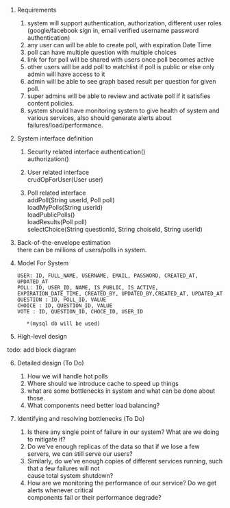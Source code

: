 1. Requirements
	1. system will support authentication, authorization, different user roles     (google/facebook sign in, email verified username password authentication)  
	2. any user can will be able to create poll, with expiration Date Time  
	3. poll can have multiple question with multiple choices  
	4. link for for poll will be shared with users once poll becomes active  
	5. other users will be add poll to watchlist if poll is public or else only admin will have access to it  
	6. admin will be able to see  graph based result per question for given poll.  
	7. super admins will be able to review and activate poll if it satisfies content policies.  
	8. system should have monitoring system to give health of system and various services, also should  generate alerts about failures/load/performance.  
	
2. System interface definition  
	1. Security related interface 
		 authentication()  
         authorization()  
	         
	2. User related interface  
		crudOpForUser(User user)  
	 
	3. Poll related interface  
		  addPoll(String userId, Poll poll)  
		loadMyPolls(String userId)  
loadPublicPolls()  
loadResults(Poll poll)  
selectChoice(String questionId, String choiseId, String userId)  
  
  
  3. Back-of-the-envelope estimation  
there can be millions of users/polls in system.  

 4.  Model  For System
 
        `USER: ID, FULL_NAME, USERNAME, EMAIL, PASSWORD, CREATED_AT, 		UPDATED_AT `  
        `POLL: ID, USER_ID, NAME, IS_PUBLIC, IS_ACTIVE, EXPIRATION_DATE_TIME, CREATED_BY, UPDATED_BY,CREATED_AT, UPDATED_AT`  
        `QUESTION : ID, POLL_ID, VALUE`  
        `CHOICE : ID, QUESTION_ID, VALUE`  
        `VOTE : ID, QUESTION_ID, CHOCE_ID, USER_ID`
 
            *(mysql db will be used)
  
  
  
 5. High-level design  
 
todo: add block diagram

  6. Detailed design   (To Do)
		1. How we will handle hot polls  
		2. Where should we introduce cache to speed up things  
		3. what are some bottlenecks in system and what can be done about those.  
		4. What components need better load balancing?  
  
7. Identifying and resolving bottlenecks  (To Do)
	1. Is there any single point of failure in our system? What are we doing to mitigate it?  
	2. Do we’ve enough replicas of the data so that if we lose a few servers, we can still serve our users?  
	3. Similarly, do we’ve enough copies of different services running, such that a few failures will not  
cause total system shutdown?  
	4. How are we monitoring the performance of our service? Do we get alerts whenever critical  
components fail or their performance degrade?  
  